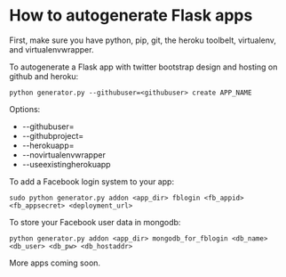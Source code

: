# How to autogenerate Flask apps

First, make sure you have python, pip, git, the heroku toolbelt, virtualenv, and virtualenvwrapper.

To autogenerate a Flask app with twitter bootstrap design and hosting on github and heroku:

	python generator.py --githubuser=<githubuser> create APP_NAME

Options:

+ --githubuser=
+ --githubproject=
+ --herokuapp=
+ --novirtualenvwrapper
+ --useexistingherokuapp

To add a Facebook login system to your app:

	sudo python generator.py addon <app_dir> fblogin <fb_appid> <fb_appsecret> <deployment_url>

To store your Facebook user data in mongodb:

	python generator.py addon <app_dir> mongodb_for_fblogin <db_name> <db_user> <db_pw> <db_hostaddr>

More apps coming soon.